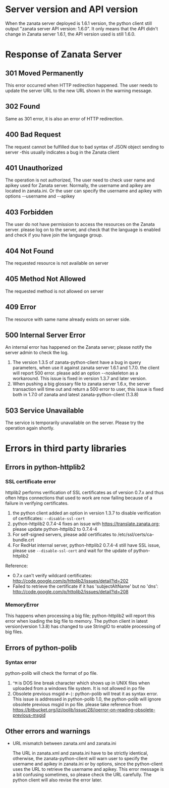 # Server version and API version 
When the zanata server deployed is 1.6.1 version, the python client still output "zanata server API version: 1.6.0".
It only means that the API didn't change in Zanata server 1.6.1, the API version used is still 1.6.0.

# Response of Zanata Server

##  301 Moved Permanently
This error occurred when HTTP redirection happened. The user needs to update the server URL to the new URL shown in the warning message.

## 302 Found
Same as 301 error, it is also an error of HTTP redirection.

## 400 Bad Request
The request cannot be fulfilled due to bad syntax of JSON object sending to server -this usually indicates a bug in the Zanata client
 
## 401 Unauthorized 
The operation is not authorized, The user need to check user name and apikey used for Zanata server. Normally, the username and apikey are located in zanata.ini. Or the user can specify the username and apikey with options --username and --apikey

## 403 Forbidden
The user do not have permission to access the resources on the Zanata server. please log on to the server, and check that the language is enabled and check if you have join the language group.

## 404 Not Found
The requested resource is not available on server

## 405 Method Not Allowed 
The requested method is not allowed on server

## 409 Error
The resource with same name already exists on server side. 

## 500 Internal Server Error
An internal error has happened on the Zanata server; please notify the server admin to check the log. 
  1. The version 1.3.5 of zanata-python-client have a bug in query parameters, when use it against zanata server 1.6.1 and 1.7.0. the client will report 500 error. please add an option --noskeleton as a workaround. This issue is fixed in version 1.3.7 and later version.
  2. When pushing a big glossary file to zanata server 1.6.x, the server transaction will time out and return a 500 error to user, this issue is fixed both in 1.7.0 of zanata and latest zanata-python-client (1.3.8)

## 503 Service Unavailable
The service is temporarily unavailable on the server.  Please try the operation again shortly.

# Errors in third party libraries

## Errors in python-httplib2 
### SSL certificate error
httplib2 performs verification of SSL certificates as of version 0.7.x and thus often https connections that used to work are now failing because of a failure in verifying certificates.
  1. the python client added an option in version 1.3.7 to disable verification of certificates: `--disable-ssl-cert`
  2. python-httplib2 0.7.4-4 fixes an issue with https://translate.zanata.org; please update python-httplib2 to 0.7.4-4
  3. For self-signed servers, please add certificates to /etc/ssl/certs/ca-bundle.crt
  4. For RedHat internal server, python-httplib2 0.7.4-4 still have SSL issue, please use `--disable-ssl-cert` and wait for the update of python-httplib2

Reference:
* 0.7.x can't verify wildcard certificates: http://code.google.com/p/httplib2/issues/detail?id=202
* Failed to retrieve the certificate if it has 'subjectAltName' but no 'dns': http://code.google.com/p/httplib2/issues/detail?id=208

### MemoryError
This happens when processing a big file; python-httplib2 will report this error when loading the big file to memory. The python client in latest version(version 1.3.8) has changed to use StringIO to enable processing of big files.   

## Errors of python-polib
### Syntax error
python-polib will check the format of po file. 
  1. `^M` is DOS line break character which shows up in UNIX files when uploaded from a windows file system. It is not allowed in po file
  2. Obsolete previous msgid `#~|`:
  python-polib will treat it as syntax error. This issue is addressed in python-polib 1.0, the python-polib will ignore obsolete previous msgid in po file. please take reference from https://bitbucket.org/izi/polib/issue/28/ioerror-on-reading-obsolete-previous-msgid

## Other errors and warnings 
* URL mismatch between zanata.xml and zanata.ini

  The URL in zanata.xml and zanata.ini have to be strictly identical, otherwise, the zanata-python-client will warn user to specify the username and apikey in zanata.ini or by options, since the python-client uses the URL to retrieve the username and apikey. This error message is a bit confusing sometimes, so please check the URL carefully. The python client will also revise the error later. 